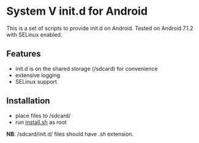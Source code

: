 # System V init.d for Android
This is a set of scripts to provide init.d on Android.
Tested on Android 7.1.2 with SELinux enabled.

## Features
- init.d is on the shared storage (/sdcard) for convenience
- extensive logging
- SELinux support

## Installation
- place files to /sdcard/
- run [install.sh](install.sh) as root

**NB**: /sdcard/init.d/ files should have *.sh* extension.
